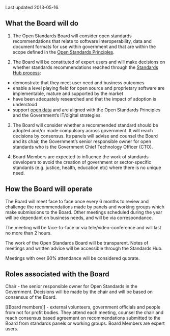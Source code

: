 Last updated 2013-05-16.

## What the Board will do

1. The Open Standards Board will consider open standards recommendations that relate to software interoperability, data and document formats for use within government and that are within the scope defined in the [Open Standards Principles](https://www.gov.uk/government/publications/open-standards-principles/open-standards-principles).

2. The Board will be constituted of expert users and will make decisions on whether standards recommendations reached through the [Standards Hub process](http://standards.data.gov.uk/):
 * demonstrate that they meet user need and business outcomes
 * enable a level playing field for open source and proprietary software
are implementable, mature and supported by the market
 * have been adequately researched and that the impact of adoption is understood
 * support [open data](https://www.gov.uk/service-manual/technology/open-data.html) and are aligned with the Open Standards Principles and the Government’s IT/digital strategies.

3. The Board will consider whether a recommended standard should be adopted and/or made compulsory across government. It will reach decisions by consensus. Its panels will advise and counsel the Board and its chair, the Government’s senior responsible owner for open standards who is the Government Chief Technology Officer (CTO).

4. Board Members are expected to influence the work of standards developers to avoid the creation of government or sector-specific standards (e.g. justice, health, education etc) where there is no unique need.

## How the Board will operate

The Board will meet face to face once every 6 months to review and challenge the recommendations made by panels and working groups which make submissions to the Board.  Other meetings scheduled during the year will be dependant on business needs, and will be via correspondance.

The meeting will be face-to-face or via tele/video-conference and will last no more than 2 hours.

The work of the Open Standards Board will be transparent. Notes of meetings and written advice will be accessible through the Standards Hub.

Meetings with over 60% attendance will be considered quorate.

## Roles associated with the Board

Chair - the senior responsible owner for Open Standards in the Government. Decisions will be made by the chair and will be based on consensus of the Board.

[[Board members]] - external volunteers, government officials and people from not for profit bodies. They attend each meeting, counsel the chair and reach consensus based agreement on recommendations submitted to the Board from standards panels or working groups. Board Members are expert users.
